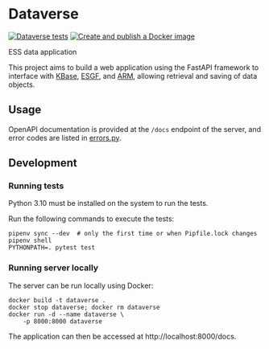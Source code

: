 # Dataverse

[![Dataverse tests](https://github.com/EarthSystemsSciences/Dataverse/actions/workflows/test.yml/badge.svg)](https://github.com/EarthSystemsSciences/Dataverse/actions/workflows/test.yml)
[![Create and publish a Docker image](https://github.com/EarthSystemsSciences/Dataverse/actions/workflows/publish_image.yml/badge.svg)](https://github.com/EarthSystemsSciences/Dataverse/actions/workflows/publish_image.yml)

ESS data application

This project aims to build a web application using the FastAPI 
framework to interface with [KBase](https://www.kbase.us/), 
[ESGF](https://esgf.llnl.gov/), 
and [ARM](https://www.arm.gov/), 
allowing retrieval and saving of data objects.


## Usage

OpenAPI documentation is provided at the `/docs` endpoint of the server,
 and error codes are listed in [errors.py](src/service/errors.py).

## Development

### Running tests

Python 3.10 must be installed on the system to run the tests. 

Run the following commands to execute the tests:

```commandline
pipenv sync --dev  # only the first time or when Pipfile.lock changes
pipenv shell
PYTHONPATH=. pytest test
```

### Running server locally

The server can be run locally using Docker:

```commandline
docker build -t dataverse .
docker stop dataverse; docker rm dataverse
docker run -d --name dataverse \
	-p 8000:8000 dataverse
```
The application can then be accessed at http://localhost:8000/docs.